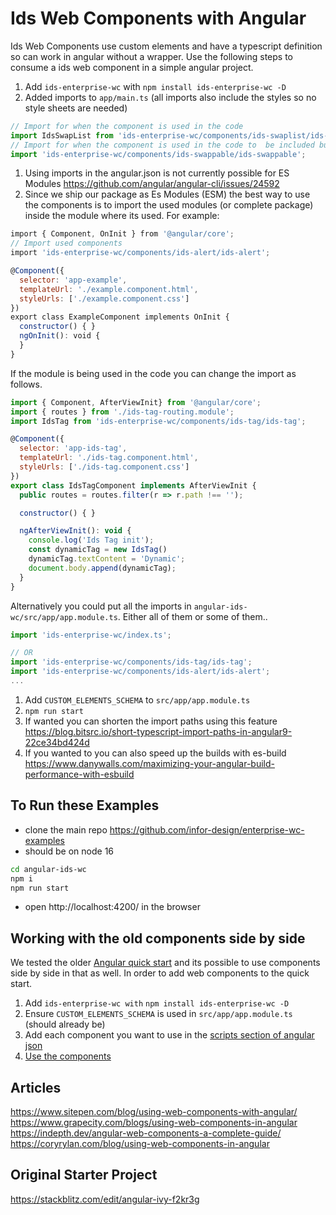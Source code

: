 # Ids Web Components with Angular

Ids Web Components use custom elements and have a typescript definition so can work in angular without a wrapper. Use the following steps to consume a ids web component in a simple angular project.

1. Add `ids-enterprise-wc` with `npm install ids-enterprise-wc -D`
1. Added imports to `app/main.ts` (all imports also include the styles so no style sheets are needed)

```js
// Import for when the component is used in the code
import IdsSwapList from 'ids-enterprise-wc/components/ids-swaplist/ids-swaplist.js';
// Import for when the component is used in the code to  be included but not used in the JS
import 'ids-enterprise-wc/components/ids-swappable/ids-swappable';
```

1. Using imports in the angular.json is not currently possible for ES Modules https://github.com/angular/angular-cli/issues/24592
1. Since we ship our package as Es Modules (ESM) the best way to use the components is to import the used modules (or complete package) inside the module where its used. For example:

```js
import { Component, OnInit } from '@angular/core';
// Import used components
import 'ids-enterprise-wc/components/ids-alert/ids-alert';

@Component({
  selector: 'app-example',
  templateUrl: './example.component.html',
  styleUrls: ['./example.component.css']
})
export class ExampleComponent implements OnInit {
  constructor() { }
  ngOnInit(): void {
  }
}
```

If the module is being used in the code you can change the import as follows.

```js
import { Component, AfterViewInit} from '@angular/core';
import { routes } from './ids-tag-routing.module';
import IdsTag from 'ids-enterprise-wc/components/ids-tag/ids-tag';

@Component({
  selector: 'app-ids-tag',
  templateUrl: './ids-tag.component.html',
  styleUrls: ['./ids-tag.component.css']
})
export class IdsTagComponent implements AfterViewInit {
  public routes = routes.filter(r => r.path !== '');

  constructor() { }

  ngAfterViewInit(): void {
    console.log('Ids Tag init');
    const dynamicTag = new IdsTag()
    dynamicTag.textContent = 'Dynamic';
    document.body.append(dynamicTag);
  }
}
```

Alternatively you could put all the imports in `angular-ids-wc/src/app/app.module.ts`. Either all of them or some of them..

```js
import 'ids-enterprise-wc/index.ts';

// OR 
import 'ids-enterprise-wc/components/ids-tag/ids-tag';
import 'ids-enterprise-wc/components/ids-alert/ids-alert';
...
```

1. Add `CUSTOM_ELEMENTS_SCHEMA` to `src/app/app.module.ts`
1. `npm run start`
1. If wanted you can shorten the import paths using this feature https://blog.bitsrc.io/short-typescript-import-paths-in-angular9-22ce34bd424d 
1. If you wanted to you can also speed up the builds with es-build https://www.danywalls.com/maximizing-your-angular-build-performance-with-esbuild

## To Run these Examples

- clone the main repo https://github.com/infor-design/enterprise-wc-examples
- should be on node 16

```sh
cd angular-ids-wc
npm i
npm run start
```

- open http://localhost:4200/ in the browser
 
## Working with the old components side by side

We tested the older [Angular quick start](https://github.com/infor-design/enterprise-ng-quickstart) and its possible to use components side by side in that as well. In order to add web components to the quick start.

1. Add `ids-enterprise-wc with` `npm install ids-enterprise-wc -D`
1. Ensure `CUSTOM_ELEMENTS_SCHEMA` is used in `src/app/app.module.ts` (should already be)
1. Add each component you want to use in the [scripts section of angular json](https://github.com/infor-design/enterprise-ng-quickstart/blob/main/angular.json#L46-L47)
1. [Use the components](https://github.com/infor-design/enterprise-ng-quickstart/blob/main/src/app/app.component.html#L24)

## Articles

https://www.sitepen.com/blog/using-web-components-with-angular/
https://www.grapecity.com/blogs/using-web-components-in-angular
https://indepth.dev/angular-web-components-a-complete-guide/
https://coryrylan.com/blog/using-web-components-in-angular

## Original Starter Project

https://stackblitz.com/edit/angular-ivy-f2kr3g
